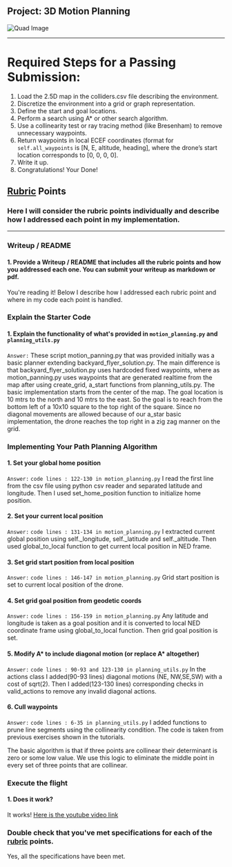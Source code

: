 ## Project: 3D Motion Planning
![Quad Image](./misc/enroute.png)

---


# Required Steps for a Passing Submission:
1. Load the 2.5D map in the colliders.csv file describing the environment.
2. Discretize the environment into a grid or graph representation.
3. Define the start and goal locations.
4. Perform a search using A* or other search algorithm.
5. Use a collinearity test or ray tracing method (like Bresenham) to remove unnecessary waypoints.
6. Return waypoints in local ECEF coordinates (format for `self.all_waypoints` is [N, E, altitude, heading], where the drone’s start location corresponds to [0, 0, 0, 0].
7. Write it up.
8. Congratulations!  Your Done!

## [Rubric](https://review.udacity.com/#!/rubrics/1534/view) Points
### Here I will consider the rubric points individually and describe how I addressed each point in my implementation.  

---
### Writeup / README

#### 1. Provide a Writeup / README that includes all the rubric points and how you addressed each one.  You can submit your writeup as markdown or pdf.  

You're reading it! Below I describe how I addressed each rubric point and where in my code each point is handled.

### Explain the Starter Code

#### 1. Explain the functionality of what's provided in `motion_planning.py` and `planning_utils.py`
`Answer:`
These script motion_panning.py that was provided initially was a basic planner extending 
backyard_flyer_solution.py.
The main difference is that backyard_flyer_solution.py uses hardcoded fixed waypoints,
where as motion_panning.py uses waypoints that are generated realtime from the map after 
using create_grid, a_start functions from planning_utils.py.
The basic implementation starts from the center of the map. The goal location is 10 mtrs 
to the north and 10 mtrs to the east. So the goal is to reach from the bottom left of a 10x10 square 
to the top right of the square. Since no diagonal movements are allowed because of our a_star
basic implementation, the drone reaches the top right in a zig zag manner on the grid.
 

### Implementing Your Path Planning Algorithm

#### 1. Set your global home position
`Answer:`
`code lines : 122-130 in motion_planning.py`
I read the first line from the csv file using python csv reader and separated
latitude and longitude. Then I used set_home_position function to initialize home
position.

#### 2. Set your current local position
`Answer:`
`code lines : 131-134 in motion_planning.py`
I extracted current global position using self._longitude, self._latitude and self._altitude.
Then used global_to_local function to get current local position in NED frame.
#### 3. Set grid start position from local position
`Answer:`
`code lines : 146-147 in motion_planning.py`
Grid start position is set to current local position of the drone.
#### 4. Set grid goal position from geodetic coords
`Answer:`
`code lines : 156-159 in motion_planning.py`
Any latitude and longitude is taken as a goal position and it is converted to 
local NED coordinate frame using global_to_local function. Then grid goal position is set.


#### 5. Modify A* to include diagonal motion (or replace A* altogether)
`Answer:`
`code lines : 90-93 and 123-130 in planning_utils.py`
In the actions class I added(90-93 lines) diagonal motions (NE, NW,SE,SW) with a cost of sqrt(2).
Then I added(123-130 lines) corresponding checks in valid_actions to remove any
invalid diagonal actions.


#### 6. Cull waypoints 
`Answer:`
`code lines : 6-35 in planning_utils.py`
I added functions to prune line segments using the collinearity condition.
The code is taken from previous exercises shown in the tutorials.

The basic algorithm is that if three points are collinear their determinant is zero
or some low value. We use this logic to eliminate the middle point in every set of three
points that are collinear.

### Execute the flight
#### 1. Does it work?
It works!
[Here is the youtube video link](https://youtu.be/5bH68pU24P4)

### Double check that you've met specifications for each of the [rubric](https://review.udacity.com/#!/rubrics/1534/view) points.
  Yes, all the specifications have been met.


